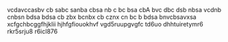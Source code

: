 vcdavccasbv
cb sabc sanba 
cbsa nb c
bc bsa cbA 
bvc dbc dsb nbsa
vcdnb cnbsn
bdsa bdsa 
cb zbx bcnbx
cb cznx cn
bc b bdsa
bnvcbsavxsa
xcfgchbcggfhjklii
hjhfgfiouokhvf
vgd5ruupgvgfc
td6uo
dhhtuiretymr6
rkr5srju8
r6icl876
